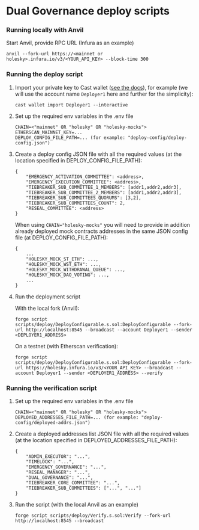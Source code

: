 # Dual Governance deploy scripts

### Running locally with Anvil

Start Anvil, provide RPC URL (Infura as an example)
```
anvil --fork-url https://<mainnet or holesky>.infura.io/v3/<YOUR_API_KEY> --block-time 300
```

### Running the deploy script

1. Import your private key to Cast wallet ([see the docs](https://book.getfoundry.sh/reference/cast/cast-wallet-import)), for example (we will use the account name `Deployer1` here and further for the simplicity):

    ```
    cast wallet import Deployer1 --interactive
    ```

2. Set up the required env variables in the .env file

    ```
    CHAIN=<"mainnet" OR "holesky" OR "holesky-mocks">
    ETHERSCAN_MAINNET_KEY=...
    DEPLOY_CONFIG_FILE_PATH=... (for example: "deploy-config/deploy-config.json")
    ```

3. Create a deploy config JSON file with all the required values (at the location specified in DEPLOY_CONFIG_FILE_PATH):
    ```
    {
        "EMERGENCY_ACTIVATION_COMMITTEE": <address>,
        "EMERGENCY_EXECUTION_COMMITTEE": <address>,
        "TIEBREAKER_SUB_COMMITTEE_1_MEMBERS": [addr1,addr2,addr3],
        "TIEBREAKER_SUB_COMMITTEE_2_MEMBERS": [addr1,addr2,addr3],
        "TIEBREAKER_SUB_COMMITTEES_QUORUMS": [3,2],
        "TIEBREAKER_SUB_COMMITTEES_COUNT": 2,
        "RESEAL_COMMITTEE": <address>
    }
    ```

    When using `CHAIN="holesky-mocks"` you will need to provide in addition already deployed mock contracts addresses in the same JSON config file (at DEPLOY_CONFIG_FILE_PATH):
    
    ```
    {
        ...
        "HOLESKY_MOCK_ST_ETH": ...,
        "HOLESKY_MOCK_WST_ETH": ...,
        "HOLESKY_MOCK_WITHDRAWAL_QUEUE": ...,
        "HOLESKY_MOCK_DAO_VOTING": ...,
        ...
    }
    ```

4. Run the deployment script

    With the local fork (Anvil):
    ```
    forge script scripts/deploy/DeployConfigurable.s.sol:DeployConfigurable --fork-url http://localhost:8545 --broadcast --account Deployer1 --sender <DEPLOYER1_ADDRESS>
    ```

    On a testnet (with Etherscan verification):
    ```
    forge script scripts/deploy/DeployConfigurable.s.sol:DeployConfigurable --fork-url https://holesky.infura.io/v3/<YOUR_API_KEY> --broadcast --account Deployer1 --sender <DEPLOYER1_ADDRESS> --verify
    ```

### Running the verification script

1. Set up the required env variables in the .env file

    ```
    CHAIN=<"mainnet" OR "holesky" OR "holesky-mocks">
    DEPLOYED_ADDRESSES_FILE_PATH=... (for example: "deploy-config/deployed-addrs.json")
    ```

2. Create a deployed addresses list JSON file with all the required values (at the location specified in DEPLOYED_ADDRESSES_FILE_PATH):

    ```
    {
        "ADMIN_EXECUTOR": "...",
        "TIMELOCK": "...",
        "EMERGENCY_GOVERNANCE": "...",
        "RESEAL_MANAGER": "...",
        "DUAL_GOVERNANCE": "...",
        "TIEBREAKER_CORE_COMMITTEE": "...",
        "TIEBREAKER_SUB_COMMITTEES": ["...", "..."]
    }
    ```

3. Run the script (with the local Anvil as an example)

    ```
    forge script scripts/deploy/Verify.s.sol:Verify --fork-url http://localhost:8545 --broadcast
    ```
